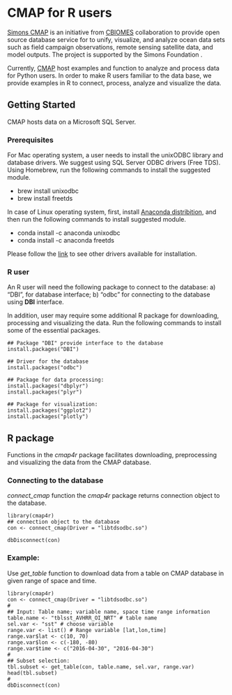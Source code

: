 # CMAP for R users

[Simons CMAP](https://cmap.readthedocs.io/en/latest/index.html) is an initiative from [CBIOMES](https://cbiomes.org/) collaboration to provide open source database service for to unify, visualize, and analyze ocean data sets such as field campaign observations, remote sensing satellite data, and model outputs. The project is supported by the Simons Foundation .

Currently, [CMAP](https://cmap.readthedocs.io/en/latest/index.html) host examples and function to analyze and process data for Python users. In order to make R users familiar to the data base, we provide examples in R to connect, process, analyze and visualize the data.


## Getting Started

CMAP hosts data on a Microsoft SQL Server. 

### Prerequisites

For  Mac operating system, a user needs to install the unixODBC library and database drivers. We suggest using SQL Server ODBC drivers (Free TDS). Using Homebrew, run the following commands to install the suggested module.


-   brew install unixodbc
-   brew install freetds

In case of Linux operating system, first, install [Anaconda
distribition](https://www.anaconda.com/distribution/#linux), and then
run the following commands to install suggested module.

-   conda install -c anaconda unixodbc
-   conda install -c anaconda freetds

Please follow the [link](https://db.rstudio.com/best-practices/drivers/)
to see other drivers available for installation.


### R user
An R user will need the following package to connect to the database: a) “DBI”, for database interface; b) “odbc” for connecting to the database using **DBI** interface.

In addition, user may require some additional R package for downloading, processing and visualizing the data. Run the following commands to install some of the essential packages.


```
## Package "DBI" provide interface to the database
install.packages("DBI")

## Driver for the database
install.packages("odbc")

## Package for data processing:
install.packages("dbplyr")  
install.packages("plyr")

## Package for visualization:
install.packages("ggplot2")
install.packages("plotly")

```
## R package

Functions in the *cmap4r* package facilitates downloading, preprocessing and visualizing the data from the CMAP database. 

### Connecting to the database

*connect_cmap* function the *cmap4r* package returns connection object to the database. 

```
library(cmap4r)
## connection object to the database
con <- connect_cmap(Driver = "libtdsodbc.so")

dbDisconnect(con)
```


### Example:

Use *get_table* function to download data from a table on CMAP database in given range of space and time.

```
library(cmap4r)
con <- connect_cmap(Driver = "libtdsodbc.so")
#
## Input: Table name; variable name, space time range information
table.name <- "tblsst_AVHRR_OI_NRT" # table name
sel.var <- "sst" # choose variable
range.var <- list() # Range variable [lat,lon,time]
range.var$lat <- c(10, 70)
range.var$lon <- c(-180, -80)
range.var$time <- c("2016-04-30", "2016-04-30")
#
## Subset selection:
tbl.subset <- get_table(con, table.name, sel.var, range.var)
head(tbl.subset)
#
dbDisconnect(con)
```

